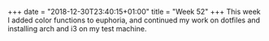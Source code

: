 +++
date = "2018-12-30T23:40:15+01:00"
title = "Week 52"
+++
This week I added color functions to euphoria, and continued my work on dotfiles and installing arch and i3 on my test machine.
